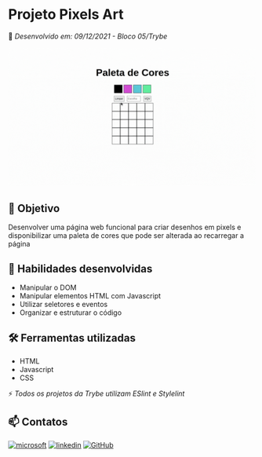 # Projeto Pixels Art

:rocket: *Desenvolvido em: 09/12/2021 - Bloco 05/Trybe*

[![App Gif](./img/pixels-art.gif)](https://www.canva.com/design/DAFHY5y09BU/F4M3EBkCgAvi6_TRtS3ddA/watch?utm_content=DAFHY5y09BU&utm_campaign=designshare&utm_medium=link&utm_source=publishsharelink)

## :dart: Objetivo

Desenvolver uma página web funcional para criar desenhos em pixels e disponibilizar uma paleta de cores que pode ser alterada ao recarregar a página

## :brain: Habilidades desenvolvidas

- Manipular o DOM
- Manipular elementos HTML com Javascript
- Utilizar seletores e eventos
- Organizar e estruturar o código

## :hammer_and_wrench: Ferramentas utilizadas

- HTML
- Javascript
- CSS

:zap: *Todos os projetos da Trybe utilizam ESlint e Stylelint*

## :mailbox: Contatos

[![microsoft](https://img.shields.io/badge/Microsoft_Outlook-0078D4?style=for-the-badge&logo=microsoft-outlook&logoColor=white)](jacque.sx@hotmail.com)
[![linkedin](https://img.shields.io/badge/linkedin-0A66C2?style=for-the-badge&logo=linkedin&logoColor=white)](https://www.linkedin.com/in/jacqueline-sxds/)
[![GitHub](https://img.shields.io/badge/GitHub-100000?style=for-the-badge&logo=github&logoColor=white)](https://github.com/Jacqueline-Silva)
